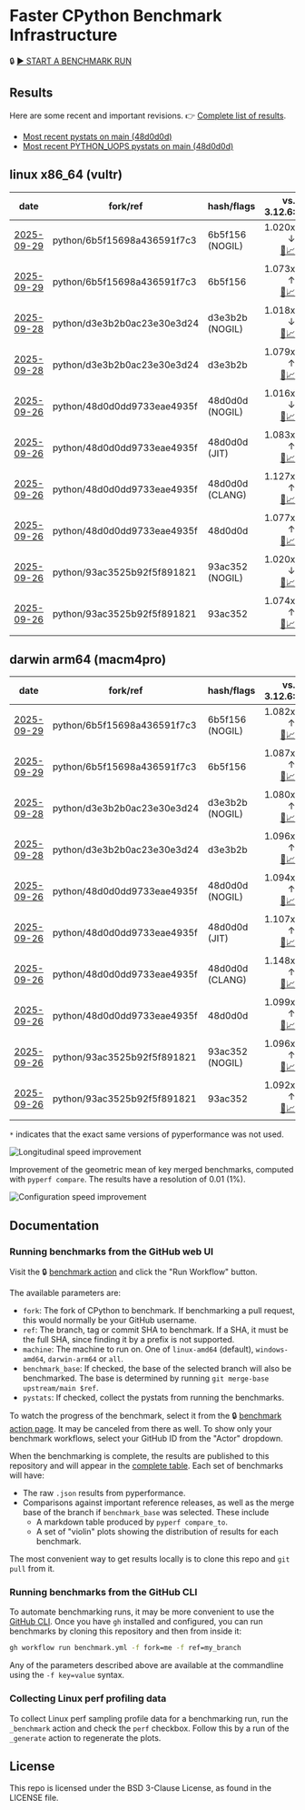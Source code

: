 # Faster CPython Benchmark Infrastructure

🔒 [▶️ START A BENCHMARK RUN](../../actions/workflows/benchmark.yml)

## Results

Here are some recent and important revisions. 👉 [Complete list of results](RESULTS.md).

<!-- START table -->
- [Most recent  pystats on main (48d0d0d)](results/bm-20250926-3.15.0a0-48d0d0d/bm-20250926-vultr-x86_64-python-48d0d0dd9733eae4935f-3.15.0a0-48d0d0d-pystats.md)
- [Most recent PYTHON_UOPS pystats on main (48d0d0d)](results/bm-20250926-3.15.0a0-48d0d0d-PYTHON_UOPS/bm-20250926-vultr-x86_64-python-48d0d0dd9733eae4935f-3.15.0a0-48d0d0d-pystats.md)

## linux x86_64 (vultr)
| date | fork/ref | hash/flags | vs. 3.12.6: | vs. 3.13.0rc2: | vs. base: |
| --- | --- | --- | ---: | ---: | ---: |
| [2025-09-29](results/bm-20250929-3.15.0a0-6b5f156-NOGIL) | python/6b5f15698a436591f7c3 | 6b5f156 (NOGIL) | 1.020x ↓<br>[📄](results/bm-20250929-3.15.0a0-6b5f156-NOGIL/bm-20250929-vultr-x86_64-python-6b5f15698a436591f7c3-3.15.0a0-6b5f156-vs-3.12.6.md)[📈](results/bm-20250929-3.15.0a0-6b5f156-NOGIL/bm-20250929-vultr-x86_64-python-6b5f15698a436591f7c3-3.15.0a0-6b5f156-vs-3.12.6.svg) | 1.053x ↓<br>[📄](results/bm-20250929-3.15.0a0-6b5f156-NOGIL/bm-20250929-vultr-x86_64-python-6b5f15698a436591f7c3-3.15.0a0-6b5f156-vs-3.13.0rc2.md)[📈](results/bm-20250929-3.15.0a0-6b5f156-NOGIL/bm-20250929-vultr-x86_64-python-6b5f15698a436591f7c3-3.15.0a0-6b5f156-vs-3.13.0rc2.svg) | 1.093x ↓<br>[📄](results/bm-20250929-3.15.0a0-6b5f156-NOGIL/bm-20250929-vultr-x86_64-python-6b5f15698a436591f7c3-3.15.0a0-6b5f156-vs-base.md)[📈](results/bm-20250929-3.15.0a0-6b5f156-NOGIL/bm-20250929-vultr-x86_64-python-6b5f15698a436591f7c3-3.15.0a0-6b5f156-vs-base.svg)[🧠](results/bm-20250929-3.15.0a0-6b5f156-NOGIL/bm-20250929-vultr-x86_64-python-6b5f15698a436591f7c3-3.15.0a0-6b5f156-vs-base-mem.svg) |
| [2025-09-29](results/bm-20250929-3.15.0a0-6b5f156) | python/6b5f15698a436591f7c3 | 6b5f156 | 1.073x ↑<br>[📄](results/bm-20250929-3.15.0a0-6b5f156/bm-20250929-vultr-x86_64-python-6b5f15698a436591f7c3-3.15.0a0-6b5f156-vs-3.12.6.md)[📈](results/bm-20250929-3.15.0a0-6b5f156/bm-20250929-vultr-x86_64-python-6b5f15698a436591f7c3-3.15.0a0-6b5f156-vs-3.12.6.svg) | 1.037x ↑<br>[📄](results/bm-20250929-3.15.0a0-6b5f156/bm-20250929-vultr-x86_64-python-6b5f15698a436591f7c3-3.15.0a0-6b5f156-vs-3.13.0rc2.md)[📈](results/bm-20250929-3.15.0a0-6b5f156/bm-20250929-vultr-x86_64-python-6b5f15698a436591f7c3-3.15.0a0-6b5f156-vs-3.13.0rc2.svg) |  |
| [2025-09-28](results/bm-20250928-3.15.0a0-d3e3b2b-NOGIL) | python/d3e3b2b0ac23e30e3d24 | d3e3b2b (NOGIL) | 1.018x ↓<br>[📄](results/bm-20250928-3.15.0a0-d3e3b2b-NOGIL/bm-20250928-vultr-x86_64-python-d3e3b2b0ac23e30e3d24-3.15.0a0-d3e3b2b-vs-3.12.6.md)[📈](results/bm-20250928-3.15.0a0-d3e3b2b-NOGIL/bm-20250928-vultr-x86_64-python-d3e3b2b0ac23e30e3d24-3.15.0a0-d3e3b2b-vs-3.12.6.svg) | 1.051x ↓<br>[📄](results/bm-20250928-3.15.0a0-d3e3b2b-NOGIL/bm-20250928-vultr-x86_64-python-d3e3b2b0ac23e30e3d24-3.15.0a0-d3e3b2b-vs-3.13.0rc2.md)[📈](results/bm-20250928-3.15.0a0-d3e3b2b-NOGIL/bm-20250928-vultr-x86_64-python-d3e3b2b0ac23e30e3d24-3.15.0a0-d3e3b2b-vs-3.13.0rc2.svg) | 1.095x ↓<br>[📄](results/bm-20250928-3.15.0a0-d3e3b2b-NOGIL/bm-20250928-vultr-x86_64-python-d3e3b2b0ac23e30e3d24-3.15.0a0-d3e3b2b-vs-base.md)[📈](results/bm-20250928-3.15.0a0-d3e3b2b-NOGIL/bm-20250928-vultr-x86_64-python-d3e3b2b0ac23e30e3d24-3.15.0a0-d3e3b2b-vs-base.svg)[🧠](results/bm-20250928-3.15.0a0-d3e3b2b-NOGIL/bm-20250928-vultr-x86_64-python-d3e3b2b0ac23e30e3d24-3.15.0a0-d3e3b2b-vs-base-mem.svg) |
| [2025-09-28](results/bm-20250928-3.15.0a0-d3e3b2b) | python/d3e3b2b0ac23e30e3d24 | d3e3b2b | 1.079x ↑<br>[📄](results/bm-20250928-3.15.0a0-d3e3b2b/bm-20250928-vultr-x86_64-python-d3e3b2b0ac23e30e3d24-3.15.0a0-d3e3b2b-vs-3.12.6.md)[📈](results/bm-20250928-3.15.0a0-d3e3b2b/bm-20250928-vultr-x86_64-python-d3e3b2b0ac23e30e3d24-3.15.0a0-d3e3b2b-vs-3.12.6.svg) | 1.042x ↑<br>[📄](results/bm-20250928-3.15.0a0-d3e3b2b/bm-20250928-vultr-x86_64-python-d3e3b2b0ac23e30e3d24-3.15.0a0-d3e3b2b-vs-3.13.0rc2.md)[📈](results/bm-20250928-3.15.0a0-d3e3b2b/bm-20250928-vultr-x86_64-python-d3e3b2b0ac23e30e3d24-3.15.0a0-d3e3b2b-vs-3.13.0rc2.svg) |  |
| [2025-09-26](results/bm-20250926-3.15.0a0-48d0d0d-NOGIL) | python/48d0d0dd9733eae4935f | 48d0d0d (NOGIL) | 1.016x ↓<br>[📄](results/bm-20250926-3.15.0a0-48d0d0d-NOGIL/bm-20250926-vultr-x86_64-python-48d0d0dd9733eae4935f-3.15.0a0-48d0d0d-vs-3.12.6.md)[📈](results/bm-20250926-3.15.0a0-48d0d0d-NOGIL/bm-20250926-vultr-x86_64-python-48d0d0dd9733eae4935f-3.15.0a0-48d0d0d-vs-3.12.6.svg) | 1.050x ↓<br>[📄](results/bm-20250926-3.15.0a0-48d0d0d-NOGIL/bm-20250926-vultr-x86_64-python-48d0d0dd9733eae4935f-3.15.0a0-48d0d0d-vs-3.13.0rc2.md)[📈](results/bm-20250926-3.15.0a0-48d0d0d-NOGIL/bm-20250926-vultr-x86_64-python-48d0d0dd9733eae4935f-3.15.0a0-48d0d0d-vs-3.13.0rc2.svg) | 1.003x ↑<br>[📄](results/bm-20250926-3.15.0a0-48d0d0d-NOGIL/bm-20250926-vultr-x86_64-python-48d0d0dd9733eae4935f-3.15.0a0-48d0d0d-vs-base.md)[📈](results/bm-20250926-3.15.0a0-48d0d0d-NOGIL/bm-20250926-vultr-x86_64-python-48d0d0dd9733eae4935f-3.15.0a0-48d0d0d-vs-base.svg)[🧠](results/bm-20250926-3.15.0a0-48d0d0d-NOGIL/bm-20250926-vultr-x86_64-python-48d0d0dd9733eae4935f-3.15.0a0-48d0d0d-vs-base-mem.svg) |
| [2025-09-26](results/bm-20250926-3.15.0a0-48d0d0d-JIT) | python/48d0d0dd9733eae4935f | 48d0d0d (JIT) | 1.083x ↑<br>[📄](results/bm-20250926-3.15.0a0-48d0d0d-JIT/bm-20250926-vultr-x86_64-python-48d0d0dd9733eae4935f-3.15.0a0-48d0d0d-vs-3.12.6.md)[📈](results/bm-20250926-3.15.0a0-48d0d0d-JIT/bm-20250926-vultr-x86_64-python-48d0d0dd9733eae4935f-3.15.0a0-48d0d0d-vs-3.12.6.svg) | 1.047x ↑<br>[📄](results/bm-20250926-3.15.0a0-48d0d0d-JIT/bm-20250926-vultr-x86_64-python-48d0d0dd9733eae4935f-3.15.0a0-48d0d0d-vs-3.13.0rc2.md)[📈](results/bm-20250926-3.15.0a0-48d0d0d-JIT/bm-20250926-vultr-x86_64-python-48d0d0dd9733eae4935f-3.15.0a0-48d0d0d-vs-3.13.0rc2.svg) | 1.004x ↑<br>[📄](results/bm-20250926-3.15.0a0-48d0d0d-JIT/bm-20250926-vultr-x86_64-python-48d0d0dd9733eae4935f-3.15.0a0-48d0d0d-vs-base.md)[📈](results/bm-20250926-3.15.0a0-48d0d0d-JIT/bm-20250926-vultr-x86_64-python-48d0d0dd9733eae4935f-3.15.0a0-48d0d0d-vs-base.svg)[🧠](results/bm-20250926-3.15.0a0-48d0d0d-JIT/bm-20250926-vultr-x86_64-python-48d0d0dd9733eae4935f-3.15.0a0-48d0d0d-vs-base-mem.svg) |
| [2025-09-26](results/bm-20250926-3.15.0a0-48d0d0d-CLANG) | python/48d0d0dd9733eae4935f | 48d0d0d (CLANG) | 1.127x ↑<br>[📄](results/bm-20250926-3.15.0a0-48d0d0d-CLANG/bm-20250926-vultr-x86_64-python-48d0d0dd9733eae4935f-3.15.0a0-48d0d0d-vs-3.12.6.md)[📈](results/bm-20250926-3.15.0a0-48d0d0d-CLANG/bm-20250926-vultr-x86_64-python-48d0d0dd9733eae4935f-3.15.0a0-48d0d0d-vs-3.12.6.svg) | 1.089x ↑<br>[📄](results/bm-20250926-3.15.0a0-48d0d0d-CLANG/bm-20250926-vultr-x86_64-python-48d0d0dd9733eae4935f-3.15.0a0-48d0d0d-vs-3.13.0rc2.md)[📈](results/bm-20250926-3.15.0a0-48d0d0d-CLANG/bm-20250926-vultr-x86_64-python-48d0d0dd9733eae4935f-3.15.0a0-48d0d0d-vs-3.13.0rc2.svg) | 1.043x ↑<br>[📄](results/bm-20250926-3.15.0a0-48d0d0d-CLANG/bm-20250926-vultr-x86_64-python-48d0d0dd9733eae4935f-3.15.0a0-48d0d0d-vs-base.md)[📈](results/bm-20250926-3.15.0a0-48d0d0d-CLANG/bm-20250926-vultr-x86_64-python-48d0d0dd9733eae4935f-3.15.0a0-48d0d0d-vs-base.svg)[🧠](results/bm-20250926-3.15.0a0-48d0d0d-CLANG/bm-20250926-vultr-x86_64-python-48d0d0dd9733eae4935f-3.15.0a0-48d0d0d-vs-base-mem.svg) |
| [2025-09-26](results/bm-20250926-3.15.0a0-48d0d0d) | python/48d0d0dd9733eae4935f | 48d0d0d | 1.077x ↑<br>[📄](results/bm-20250926-3.15.0a0-48d0d0d/bm-20250926-vultr-x86_64-python-48d0d0dd9733eae4935f-3.15.0a0-48d0d0d-vs-3.12.6.md)[📈](results/bm-20250926-3.15.0a0-48d0d0d/bm-20250926-vultr-x86_64-python-48d0d0dd9733eae4935f-3.15.0a0-48d0d0d-vs-3.12.6.svg) | 1.041x ↑<br>[📄](results/bm-20250926-3.15.0a0-48d0d0d/bm-20250926-vultr-x86_64-python-48d0d0dd9733eae4935f-3.15.0a0-48d0d0d-vs-3.13.0rc2.md)[📈](results/bm-20250926-3.15.0a0-48d0d0d/bm-20250926-vultr-x86_64-python-48d0d0dd9733eae4935f-3.15.0a0-48d0d0d-vs-3.13.0rc2.svg) | 1.003x ↑<br>[📄](results/bm-20250926-3.15.0a0-48d0d0d/bm-20250926-vultr-x86_64-python-48d0d0dd9733eae4935f-3.15.0a0-48d0d0d-vs-base.md)[📈](results/bm-20250926-3.15.0a0-48d0d0d/bm-20250926-vultr-x86_64-python-48d0d0dd9733eae4935f-3.15.0a0-48d0d0d-vs-base.svg)[🧠](results/bm-20250926-3.15.0a0-48d0d0d/bm-20250926-vultr-x86_64-python-48d0d0dd9733eae4935f-3.15.0a0-48d0d0d-vs-base-mem.svg) |
| [2025-09-26](results/bm-20250926-3.15.0a0-93ac352-NOGIL) | python/93ac3525b92f5f891821 | 93ac352 (NOGIL) | 1.020x ↓<br>[📄](results/bm-20250926-3.15.0a0-93ac352-NOGIL/bm-20250926-vultr-x86_64-python-93ac3525b92f5f891821-3.15.0a0-93ac352-vs-3.12.6.md)[📈](results/bm-20250926-3.15.0a0-93ac352-NOGIL/bm-20250926-vultr-x86_64-python-93ac3525b92f5f891821-3.15.0a0-93ac352-vs-3.12.6.svg) | 1.053x ↓<br>[📄](results/bm-20250926-3.15.0a0-93ac352-NOGIL/bm-20250926-vultr-x86_64-python-93ac3525b92f5f891821-3.15.0a0-93ac352-vs-3.13.0rc2.md)[📈](results/bm-20250926-3.15.0a0-93ac352-NOGIL/bm-20250926-vultr-x86_64-python-93ac3525b92f5f891821-3.15.0a0-93ac352-vs-3.13.0rc2.svg) | 1.094x ↓<br>[📄](results/bm-20250926-3.15.0a0-93ac352-NOGIL/bm-20250926-vultr-x86_64-python-93ac3525b92f5f891821-3.15.0a0-93ac352-vs-base.md)[📈](results/bm-20250926-3.15.0a0-93ac352-NOGIL/bm-20250926-vultr-x86_64-python-93ac3525b92f5f891821-3.15.0a0-93ac352-vs-base.svg)[🧠](results/bm-20250926-3.15.0a0-93ac352-NOGIL/bm-20250926-vultr-x86_64-python-93ac3525b92f5f891821-3.15.0a0-93ac352-vs-base-mem.svg) |
| [2025-09-26](results/bm-20250926-3.15.0a0-93ac352) | python/93ac3525b92f5f891821 | 93ac352 | 1.074x ↑<br>[📄](results/bm-20250926-3.15.0a0-93ac352/bm-20250926-vultr-x86_64-python-93ac3525b92f5f891821-3.15.0a0-93ac352-vs-3.12.6.md)[📈](results/bm-20250926-3.15.0a0-93ac352/bm-20250926-vultr-x86_64-python-93ac3525b92f5f891821-3.15.0a0-93ac352-vs-3.12.6.svg) | 1.039x ↑<br>[📄](results/bm-20250926-3.15.0a0-93ac352/bm-20250926-vultr-x86_64-python-93ac3525b92f5f891821-3.15.0a0-93ac352-vs-3.13.0rc2.md)[📈](results/bm-20250926-3.15.0a0-93ac352/bm-20250926-vultr-x86_64-python-93ac3525b92f5f891821-3.15.0a0-93ac352-vs-3.13.0rc2.svg) |  |

## darwin arm64 (macm4pro)
| date | fork/ref | hash/flags | vs. 3.12.6: | vs. 3.13.0rc2: | vs. base: |
| --- | --- | --- | ---: | ---: | ---: |
| [2025-09-29](results/bm-20250929-3.15.0a0-6b5f156-NOGIL) | python/6b5f15698a436591f7c3 | 6b5f156 (NOGIL) | 1.082x ↑<br>[📄](results/bm-20250929-3.15.0a0-6b5f156-NOGIL/bm-20250929-macm4pro-arm64-python-6b5f15698a436591f7c3-3.15.0a0-6b5f156-vs-3.12.6.md)[📈](results/bm-20250929-3.15.0a0-6b5f156-NOGIL/bm-20250929-macm4pro-arm64-python-6b5f15698a436591f7c3-3.15.0a0-6b5f156-vs-3.12.6.svg) | 1.004x ↑<br>[📄](results/bm-20250929-3.15.0a0-6b5f156-NOGIL/bm-20250929-macm4pro-arm64-python-6b5f15698a436591f7c3-3.15.0a0-6b5f156-vs-3.13.0rc2.md)[📈](results/bm-20250929-3.15.0a0-6b5f156-NOGIL/bm-20250929-macm4pro-arm64-python-6b5f15698a436591f7c3-3.15.0a0-6b5f156-vs-3.13.0rc2.svg) | 1.006x ↓<br>[📄](results/bm-20250929-3.15.0a0-6b5f156-NOGIL/bm-20250929-macm4pro-arm64-python-6b5f15698a436591f7c3-3.15.0a0-6b5f156-vs-base.md)[📈](results/bm-20250929-3.15.0a0-6b5f156-NOGIL/bm-20250929-macm4pro-arm64-python-6b5f15698a436591f7c3-3.15.0a0-6b5f156-vs-base.svg)[🧠](results/bm-20250929-3.15.0a0-6b5f156-NOGIL/bm-20250929-macm4pro-arm64-python-6b5f15698a436591f7c3-3.15.0a0-6b5f156-vs-base-mem.svg) |
| [2025-09-29](results/bm-20250929-3.15.0a0-6b5f156) | python/6b5f15698a436591f7c3 | 6b5f156 | 1.087x ↑<br>[📄](results/bm-20250929-3.15.0a0-6b5f156/bm-20250929-macm4pro-arm64-python-6b5f15698a436591f7c3-3.15.0a0-6b5f156-vs-3.12.6.md)[📈](results/bm-20250929-3.15.0a0-6b5f156/bm-20250929-macm4pro-arm64-python-6b5f15698a436591f7c3-3.15.0a0-6b5f156-vs-3.12.6.svg) | 1.008x ↑<br>[📄](results/bm-20250929-3.15.0a0-6b5f156/bm-20250929-macm4pro-arm64-python-6b5f15698a436591f7c3-3.15.0a0-6b5f156-vs-3.13.0rc2.md)[📈](results/bm-20250929-3.15.0a0-6b5f156/bm-20250929-macm4pro-arm64-python-6b5f15698a436591f7c3-3.15.0a0-6b5f156-vs-3.13.0rc2.svg) |  |
| [2025-09-28](results/bm-20250928-3.15.0a0-d3e3b2b-NOGIL) | python/d3e3b2b0ac23e30e3d24 | d3e3b2b (NOGIL) | 1.080x ↑<br>[📄](results/bm-20250928-3.15.0a0-d3e3b2b-NOGIL/bm-20250928-macm4pro-arm64-python-d3e3b2b0ac23e30e3d24-3.15.0a0-d3e3b2b-vs-3.12.6.md)[📈](results/bm-20250928-3.15.0a0-d3e3b2b-NOGIL/bm-20250928-macm4pro-arm64-python-d3e3b2b0ac23e30e3d24-3.15.0a0-d3e3b2b-vs-3.12.6.svg) | 1.002x ↑<br>[📄](results/bm-20250928-3.15.0a0-d3e3b2b-NOGIL/bm-20250928-macm4pro-arm64-python-d3e3b2b0ac23e30e3d24-3.15.0a0-d3e3b2b-vs-3.13.0rc2.md)[📈](results/bm-20250928-3.15.0a0-d3e3b2b-NOGIL/bm-20250928-macm4pro-arm64-python-d3e3b2b0ac23e30e3d24-3.15.0a0-d3e3b2b-vs-3.13.0rc2.svg) | 1.016x ↓<br>[📄](results/bm-20250928-3.15.0a0-d3e3b2b-NOGIL/bm-20250928-macm4pro-arm64-python-d3e3b2b0ac23e30e3d24-3.15.0a0-d3e3b2b-vs-base.md)[📈](results/bm-20250928-3.15.0a0-d3e3b2b-NOGIL/bm-20250928-macm4pro-arm64-python-d3e3b2b0ac23e30e3d24-3.15.0a0-d3e3b2b-vs-base.svg)[🧠](results/bm-20250928-3.15.0a0-d3e3b2b-NOGIL/bm-20250928-macm4pro-arm64-python-d3e3b2b0ac23e30e3d24-3.15.0a0-d3e3b2b-vs-base-mem.svg) |
| [2025-09-28](results/bm-20250928-3.15.0a0-d3e3b2b) | python/d3e3b2b0ac23e30e3d24 | d3e3b2b | 1.096x ↑<br>[📄](results/bm-20250928-3.15.0a0-d3e3b2b/bm-20250928-macm4pro-arm64-python-d3e3b2b0ac23e30e3d24-3.15.0a0-d3e3b2b-vs-3.12.6.md)[📈](results/bm-20250928-3.15.0a0-d3e3b2b/bm-20250928-macm4pro-arm64-python-d3e3b2b0ac23e30e3d24-3.15.0a0-d3e3b2b-vs-3.12.6.svg) | 1.016x ↑<br>[📄](results/bm-20250928-3.15.0a0-d3e3b2b/bm-20250928-macm4pro-arm64-python-d3e3b2b0ac23e30e3d24-3.15.0a0-d3e3b2b-vs-3.13.0rc2.md)[📈](results/bm-20250928-3.15.0a0-d3e3b2b/bm-20250928-macm4pro-arm64-python-d3e3b2b0ac23e30e3d24-3.15.0a0-d3e3b2b-vs-3.13.0rc2.svg) |  |
| [2025-09-26](results/bm-20250926-3.15.0a0-48d0d0d-NOGIL) | python/48d0d0dd9733eae4935f | 48d0d0d (NOGIL) | 1.094x ↑<br>[📄](results/bm-20250926-3.15.0a0-48d0d0d-NOGIL/bm-20250926-macm4pro-arm64-python-48d0d0dd9733eae4935f-3.15.0a0-48d0d0d-vs-3.12.6.md)[📈](results/bm-20250926-3.15.0a0-48d0d0d-NOGIL/bm-20250926-macm4pro-arm64-python-48d0d0dd9733eae4935f-3.15.0a0-48d0d0d-vs-3.12.6.svg) | 1.015x ↑<br>[📄](results/bm-20250926-3.15.0a0-48d0d0d-NOGIL/bm-20250926-macm4pro-arm64-python-48d0d0dd9733eae4935f-3.15.0a0-48d0d0d-vs-3.13.0rc2.md)[📈](results/bm-20250926-3.15.0a0-48d0d0d-NOGIL/bm-20250926-macm4pro-arm64-python-48d0d0dd9733eae4935f-3.15.0a0-48d0d0d-vs-3.13.0rc2.svg) | 1.002x ↓<br>[📄](results/bm-20250926-3.15.0a0-48d0d0d-NOGIL/bm-20250926-macm4pro-arm64-python-48d0d0dd9733eae4935f-3.15.0a0-48d0d0d-vs-base.md)[📈](results/bm-20250926-3.15.0a0-48d0d0d-NOGIL/bm-20250926-macm4pro-arm64-python-48d0d0dd9733eae4935f-3.15.0a0-48d0d0d-vs-base.svg)[🧠](results/bm-20250926-3.15.0a0-48d0d0d-NOGIL/bm-20250926-macm4pro-arm64-python-48d0d0dd9733eae4935f-3.15.0a0-48d0d0d-vs-base-mem.svg) |
| [2025-09-26](results/bm-20250926-3.15.0a0-48d0d0d-JIT) | python/48d0d0dd9733eae4935f | 48d0d0d (JIT) | 1.107x ↑<br>[📄](results/bm-20250926-3.15.0a0-48d0d0d-JIT/bm-20250926-macm4pro-arm64-python-48d0d0dd9733eae4935f-3.15.0a0-48d0d0d-vs-3.12.6.md)[📈](results/bm-20250926-3.15.0a0-48d0d0d-JIT/bm-20250926-macm4pro-arm64-python-48d0d0dd9733eae4935f-3.15.0a0-48d0d0d-vs-3.12.6.svg) | 1.026x ↑<br>[📄](results/bm-20250926-3.15.0a0-48d0d0d-JIT/bm-20250926-macm4pro-arm64-python-48d0d0dd9733eae4935f-3.15.0a0-48d0d0d-vs-3.13.0rc2.md)[📈](results/bm-20250926-3.15.0a0-48d0d0d-JIT/bm-20250926-macm4pro-arm64-python-48d0d0dd9733eae4935f-3.15.0a0-48d0d0d-vs-3.13.0rc2.svg) | 1.007x ↑<br>[📄](results/bm-20250926-3.15.0a0-48d0d0d-JIT/bm-20250926-macm4pro-arm64-python-48d0d0dd9733eae4935f-3.15.0a0-48d0d0d-vs-base.md)[📈](results/bm-20250926-3.15.0a0-48d0d0d-JIT/bm-20250926-macm4pro-arm64-python-48d0d0dd9733eae4935f-3.15.0a0-48d0d0d-vs-base.svg)[🧠](results/bm-20250926-3.15.0a0-48d0d0d-JIT/bm-20250926-macm4pro-arm64-python-48d0d0dd9733eae4935f-3.15.0a0-48d0d0d-vs-base-mem.svg) |
| [2025-09-26](results/bm-20250926-3.15.0a0-48d0d0d-CLANG) | python/48d0d0dd9733eae4935f | 48d0d0d (CLANG) | 1.148x ↑<br>[📄](results/bm-20250926-3.15.0a0-48d0d0d-CLANG/bm-20250926-macm4pro-arm64-python-48d0d0dd9733eae4935f-3.15.0a0-48d0d0d-vs-3.12.6.md)[📈](results/bm-20250926-3.15.0a0-48d0d0d-CLANG/bm-20250926-macm4pro-arm64-python-48d0d0dd9733eae4935f-3.15.0a0-48d0d0d-vs-3.12.6.svg) | 1.065x ↑<br>[📄](results/bm-20250926-3.15.0a0-48d0d0d-CLANG/bm-20250926-macm4pro-arm64-python-48d0d0dd9733eae4935f-3.15.0a0-48d0d0d-vs-3.13.0rc2.md)[📈](results/bm-20250926-3.15.0a0-48d0d0d-CLANG/bm-20250926-macm4pro-arm64-python-48d0d0dd9733eae4935f-3.15.0a0-48d0d0d-vs-3.13.0rc2.svg) | 1.047x ↑<br>[📄](results/bm-20250926-3.15.0a0-48d0d0d-CLANG/bm-20250926-macm4pro-arm64-python-48d0d0dd9733eae4935f-3.15.0a0-48d0d0d-vs-base.md)[📈](results/bm-20250926-3.15.0a0-48d0d0d-CLANG/bm-20250926-macm4pro-arm64-python-48d0d0dd9733eae4935f-3.15.0a0-48d0d0d-vs-base.svg)[🧠](results/bm-20250926-3.15.0a0-48d0d0d-CLANG/bm-20250926-macm4pro-arm64-python-48d0d0dd9733eae4935f-3.15.0a0-48d0d0d-vs-base-mem.svg) |
| [2025-09-26](results/bm-20250926-3.15.0a0-48d0d0d) | python/48d0d0dd9733eae4935f | 48d0d0d | 1.099x ↑<br>[📄](results/bm-20250926-3.15.0a0-48d0d0d/bm-20250926-macm4pro-arm64-python-48d0d0dd9733eae4935f-3.15.0a0-48d0d0d-vs-3.12.6.md)[📈](results/bm-20250926-3.15.0a0-48d0d0d/bm-20250926-macm4pro-arm64-python-48d0d0dd9733eae4935f-3.15.0a0-48d0d0d-vs-3.12.6.svg) | 1.020x ↑<br>[📄](results/bm-20250926-3.15.0a0-48d0d0d/bm-20250926-macm4pro-arm64-python-48d0d0dd9733eae4935f-3.15.0a0-48d0d0d-vs-3.13.0rc2.md)[📈](results/bm-20250926-3.15.0a0-48d0d0d/bm-20250926-macm4pro-arm64-python-48d0d0dd9733eae4935f-3.15.0a0-48d0d0d-vs-3.13.0rc2.svg) | 1.006x ↑<br>[📄](results/bm-20250926-3.15.0a0-48d0d0d/bm-20250926-macm4pro-arm64-python-48d0d0dd9733eae4935f-3.15.0a0-48d0d0d-vs-base.md)[📈](results/bm-20250926-3.15.0a0-48d0d0d/bm-20250926-macm4pro-arm64-python-48d0d0dd9733eae4935f-3.15.0a0-48d0d0d-vs-base.svg)[🧠](results/bm-20250926-3.15.0a0-48d0d0d/bm-20250926-macm4pro-arm64-python-48d0d0dd9733eae4935f-3.15.0a0-48d0d0d-vs-base-mem.svg) |
| [2025-09-26](results/bm-20250926-3.15.0a0-93ac352-NOGIL) | python/93ac3525b92f5f891821 | 93ac352 (NOGIL) | 1.096x ↑<br>[📄](results/bm-20250926-3.15.0a0-93ac352-NOGIL/bm-20250926-macm4pro-arm64-python-93ac3525b92f5f891821-3.15.0a0-93ac352-vs-3.12.6.md)[📈](results/bm-20250926-3.15.0a0-93ac352-NOGIL/bm-20250926-macm4pro-arm64-python-93ac3525b92f5f891821-3.15.0a0-93ac352-vs-3.12.6.svg) | 1.017x ↑<br>[📄](results/bm-20250926-3.15.0a0-93ac352-NOGIL/bm-20250926-macm4pro-arm64-python-93ac3525b92f5f891821-3.15.0a0-93ac352-vs-3.13.0rc2.md)[📈](results/bm-20250926-3.15.0a0-93ac352-NOGIL/bm-20250926-macm4pro-arm64-python-93ac3525b92f5f891821-3.15.0a0-93ac352-vs-3.13.0rc2.svg) | 1.002x ↑<br>[📄](results/bm-20250926-3.15.0a0-93ac352-NOGIL/bm-20250926-macm4pro-arm64-python-93ac3525b92f5f891821-3.15.0a0-93ac352-vs-base.md)[📈](results/bm-20250926-3.15.0a0-93ac352-NOGIL/bm-20250926-macm4pro-arm64-python-93ac3525b92f5f891821-3.15.0a0-93ac352-vs-base.svg)[🧠](results/bm-20250926-3.15.0a0-93ac352-NOGIL/bm-20250926-macm4pro-arm64-python-93ac3525b92f5f891821-3.15.0a0-93ac352-vs-base-mem.svg) |
| [2025-09-26](results/bm-20250926-3.15.0a0-93ac352) | python/93ac3525b92f5f891821 | 93ac352 | 1.092x ↑<br>[📄](results/bm-20250926-3.15.0a0-93ac352/bm-20250926-macm4pro-arm64-python-93ac3525b92f5f891821-3.15.0a0-93ac352-vs-3.12.6.md)[📈](results/bm-20250926-3.15.0a0-93ac352/bm-20250926-macm4pro-arm64-python-93ac3525b92f5f891821-3.15.0a0-93ac352-vs-3.12.6.svg) | 1.013x ↑<br>[📄](results/bm-20250926-3.15.0a0-93ac352/bm-20250926-macm4pro-arm64-python-93ac3525b92f5f891821-3.15.0a0-93ac352-vs-3.13.0rc2.md)[📈](results/bm-20250926-3.15.0a0-93ac352/bm-20250926-macm4pro-arm64-python-93ac3525b92f5f891821-3.15.0a0-93ac352-vs-3.13.0rc2.svg) |  |


<!-- END table -->

`*` indicates that the exact same versions of pyperformance was not used.

![Longitudinal speed improvement](/longitudinal.svg)

Improvement of the geometric mean of key merged benchmarks, computed with `pyperf compare`.
The results have a resolution of 0.01 (1%).

![Configuration speed improvement](/configs.svg)

## Documentation

### Running benchmarks from the GitHub web UI

Visit the 🔒 [benchmark action](../../actions/workflows/benchmark.yml) and click the "Run Workflow" button.

The available parameters are:

- `fork`: The fork of CPython to benchmark.
  If benchmarking a pull request, this would normally be your GitHub username.
- `ref`: The branch, tag or commit SHA to benchmark.
  If a SHA, it must be the full SHA, since finding it by a prefix is not supported.
- `machine`: The machine to run on.
  One of `linux-amd64` (default), `windows-amd64`, `darwin-arm64` or `all`.
- `benchmark_base`: If checked, the base of the selected branch will also be benchmarked.
  The base is determined by running `git merge-base upstream/main $ref`.
- `pystats`: If checked, collect the pystats from running the benchmarks.

To watch the progress of the benchmark, select it from the 🔒 [benchmark action page](../../actions/workflows/benchmark.yml).
It may be canceled from there as well.
To show only your benchmark workflows, select your GitHub ID from the "Actor" dropdown.

When the benchmarking is complete, the results are published to this repository and will appear in the [complete table](RESULTS.md).
Each set of benchmarks will have:

- The raw `.json` results from pyperformance.
- Comparisons against important reference releases, as well as the merge base of the branch if `benchmark_base` was selected. These include
  - A markdown table produced by `pyperf compare_to`.
  - A set of "violin" plots showing the distribution of results for each benchmark.

The most convenient way to get results locally is to clone this repo and `git pull` from it.

### Running benchmarks from the GitHub CLI

To automate benchmarking runs, it may be more convenient to use the [GitHub CLI](https://cli.github.com/).
Once you have `gh` installed and configured, you can run benchmarks by cloning this repository and then from inside it:

```bash session
gh workflow run benchmark.yml -f fork=me -f ref=my_branch
```

Any of the parameters described above are available at the commandline using the `-f key=value` syntax.

### Collecting Linux perf profiling data

To collect Linux perf sampling profile data for a benchmarking run, run the `_benchmark` action and check the `perf` checkbox.
Follow this by a run of the `_generate` action to regenerate the plots.

## License

This repo is licensed under the BSD 3-Clause License, as found in the LICENSE file.
